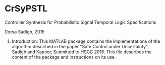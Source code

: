 # CrSyPSTL
Controller Synthesis for Probabilistic Signal Temporal Logic Specifications

Dorsa Sadigh, 2015

1. Introduction:
This MATLAB package contains the implementations of the algorithm described in the paper "Safe Control under Uncertainty", Sadigh and Kapoor, Submitted to HSCC 2016. This file describes the content of the package and instructions on its use.

